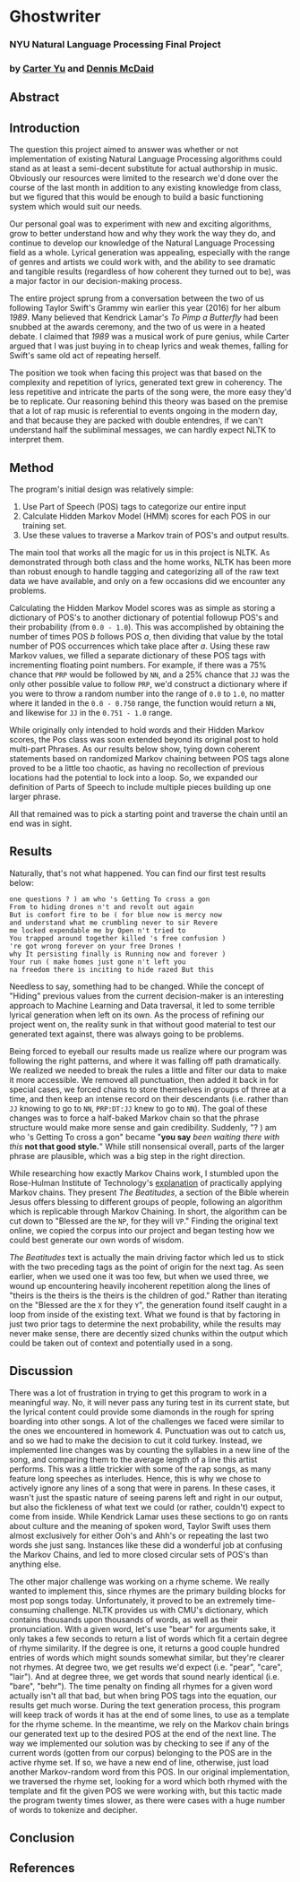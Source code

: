 # Ghostwriter

### NYU Natural Language Processing Final Project

### by [Carter Yu](https://github.com/carteryu) and [Dennis McDaid](https://github.com/RajahBimmy)

## Abstract

## Introduction

The question this project aimed to answer was whether or not implementation of existing Natural Language Processing algorithms could stand as at least a semi-decent substitute for actual authorship in music. Obviously our resources were limited to the research we'd done over the course of the last month in addition to any existing knowledge from class, but we figured that this would be enough to build a basic functioning system which would suit our needs.

Our personal goal was to experiment with new and exciting algorithms, grow to better understand how and why they work the way they do, and continue to develop our knowledge of the Natural Language Processing field as a whole. Lyrical generation was appealing, especially with the range of genres and artists we could work with, and the ability to see dramatic and tangible results (regardless of how coherent they turned out to be), was a major factor in our decision-making process.

The entire project sprung from a conversation between the two of us following Taylor Swift's Grammy win earlier this year (2016) for her album _1989_. Many believed that Kendrick Lamar's _To Pimp a Butterfly_ had been snubbed at the awards ceremony, and the two of us were in a heated debate. I claimed that _1989_ was a musical work of pure genius, while Carter argued that I was just buying in to cheap lyrics and weak themes, falling for Swift's same old act of repeating herself.

The position we took when facing this project was that based on the complexity and repetition of lyrics, generated text grew in coherency. The less repetitive and intricate the parts of the song were, the more easy they'd be to replicate. Our reasoning behind this theory was based on the premise that a lot of rap music is referential to events ongoing in the modern day, and that because they are packed with double entendres, if we can't understand half the subliminal messages, we can hardly expect NLTK to interpret them.

## Method

The program's initial design was relatively simple:
1. Use Part of Speech (POS) tags to categorize our entire input
2. Calculate Hidden Markov Model (HMM) scores for each POS in our training set.
3. Use these values to traverse a Markov train of POS's and output results.

The main tool that works all the magic for us in this project is NLTK. As demonstrated through both class and the home  works, NLTK has been more than robust enough to handle tagging and categorizing all of the raw text data we have available, and only on a few occasions did we encounter any problems.

Calculating the Hidden Markov Model scores was as simple as storing a dictionary of POS's to another dictionary of potential followup POS's and their probability (from `0.0 - 1.0`). This was accomplished by obtaining the number of times POS _b_ follows POS _a_, then dividing that value by the total number of POS occurrences which take place after _a_. Using these raw Markov values, we filled a separate dictionary of these POS tags with incrementing floating point numbers. For example, if there was a 75% chance that `PRP` would be followed by `NN`, and a 25% chance that `JJ` was the only other possible value to follow `PRP`, we'd construct a dictionary where if you were to throw a random number into the range of `0.0` to `1.0`, no matter where it landed in the `0.0 - 0.750` range, the function would return a `NN`, and likewise for `JJ` in the `0.751 - 1.0` range.

While originally only intended to hold words and their Hidden Markov scores, the Pos class was soon extended beyond its original post to hold multi-part Phrases. As our results below show, tying down coherent statements based on randomized Markov chaining between POS tags alone proved to be a little too chaotic, as having no recollection of previous locations had the potential to lock into a loop. So, we expanded our definition of Parts of Speech to include multiple pieces building up one larger phrase.

All that remained was to pick a starting point and traverse the chain until an end was in sight.

## Results

Naturally, that's not what happened. You can find our first test results below:

```
one questions ? ) am who 's Getting To cross a gon
From to hiding drones n't and revolt out again
But is comfort fire to be ( for blue now is mercy now
and understand what me crumbling never to sir Revere
me locked expendable me by Open n't tried to
You trapped around together killed 's free confusion )
're got wrong forever on your free Drones !
why It persisting finally is Running now and forever )
Your run ( make homes just gone n't left you
na freedom there is inciting to hide razed But this
```

Needless to say, something had to be changed. While the concept of "Hiding" previous values from the current decision-maker is an interesting approach to Machine Learning and Data traversal, it led to some terrible lyrical generation when left on its own. As the process of refining our project went on, the reality sunk in that without good material to test our generated text against, there was always going to be problems.

Being forced to eyeball our results made us realize where our program was following the right patterns, and where it was falling off path dramatically. We realized we needed to break the rules a little and filter our data to make it more accessible. We removed all punctuation, then added it back in for special cases, we forced chains to store themselves in groups of three at a time, and then keep an intense record on their descendants (i.e. rather than `JJ` knowing to go to `NN`, `PRP:DT:JJ` knew to go to `NN`). The goal of these changes was to force a half-baked Markov chain so that the phrase structure would make more sense and gain credibility. Suddenly, "? ) am who 's Getting To cross a gon" became "__you say__ _been waiting there with this_ __not that good style.__" While still nonsensical overall, parts of the larger phrase are plausible, which was a big step in the right direction.

While researching how exactly Markov Chains work, I stumbled upon the Rose-Hulman Institute of Technology's [explanation](http://www.rose-hulman.edu/Users/faculty/young/CS-Classes/csse221/200810/Projects/Markov/markov.html) of practically applying Markov chains. They present _The Beatitudes_, a section of the Bible wherein Jesus offers blessing to different groups of people, following an algorithm which is replicable through Markov Chaining. In short, the algorithm can be cut down to "Blessed are the `NP`, for they will `VP`." Finding the original text online, we copied the corpus into our project and began testing how we could best generate our own words of wisdom.

_The Beatitudes_ text is actually the main driving factor which led us to stick with the two preceding tags as the point of origin for the next tag. As seen earlier, when we used one it was too few, but when we used three, we wound up encountering heavily incoherent repetition along the lines of "theirs is the theirs is the theirs is the children of god." Rather than iterating on the "Blessed are the `X` for they `Y`", the generation found itself caught in a loop from inside of the existing text. What we found is that by factoring in just two prior tags to determine the next probability, while the results may never make sense, there are decently sized chunks within the output which could be taken out of context and potentially used in a song.

## Discussion

There was a lot of frustration in trying to get this program to work in a meaningful way. No, it will never pass any turing test in its current state, but the lyrical content could provide some diamonds in the rough for spring boarding into other songs. A lot of the challenges we faced were similar to the ones we encountered in homework 4. Punctuation was out to catch us, and so we had to make the decision to cut it cold turkey. Instead, we implemented line changes was by counting the syllables in a new line of the song, and comparing them to the average length of a line this artist performs. This was a little trickier with some of the rap songs, as many feature long speeches as interludes. Hence, this is why we chose to actively ignore any lines of a song that were in parens. In these cases, it wasn't just the spastic nature of seeing parens left and right in our output, but also the fickleness of what text we could (or rather, couldn't) expect to come from inside. While Kendrick Lamar uses these sections to go on rants about culture and the meaning of spoken word, Taylor Swift uses them almost exclusively for either Ooh's and Ahh's or repeating the last two words she just sang. Instances like these did a wonderful job at confusing the Markov Chains, and led to more closed circular sets of POS's than anything else.

The other major challenge was working on a rhyme scheme. We really wanted to implement this, since rhymes are the primary building blocks for most pop songs today. Unfortunately, it proved to be an extremely time-consuming challenge. NLTK provides us with CMU's dictionary, which contains thousands upon thousands of words, as well as their pronunciation. With a given word, let's use "bear" for arguments sake, it only takes a few seconds to return a list of words which fit a certain degree of rhyme similarity. If the degree is one, it returns a good couple hundred entries of words which might sounds somewhat similar, but they're clearer not rhymes. At degree two, we get results we'd expect (i.e. "pear", "care", "lair"). And at degree three, we get words that sound nearly identical (i.e. "bare", "behr"). The time penalty on finding all rhymes for a given word actually isn't all that bad, but when bring POS tags into the equation, our results get much worse. During the text generation process, this program will keep track of words it has at the end of some lines, to use as a template for the rhyme scheme. In the meantime, we rely on the Markov chain brings our generated text up to the desired POS at the end of the next line. The way we implemented our solution was by checking to see if any of the current words (gotten from our corpus) belonging to the POS are in the active rhyme set. If so, we have a new end of line, otherwise, just load another Markov-random word from this POS. In our original implementation, we traversed the rhyme set, looking for a word which both rhymed with the template and fit the given POS we were working with, but this tactic made the program twenty times slower, as there were cases with a huge number of words to tokenize and decipher.

## Conclusion

## References
